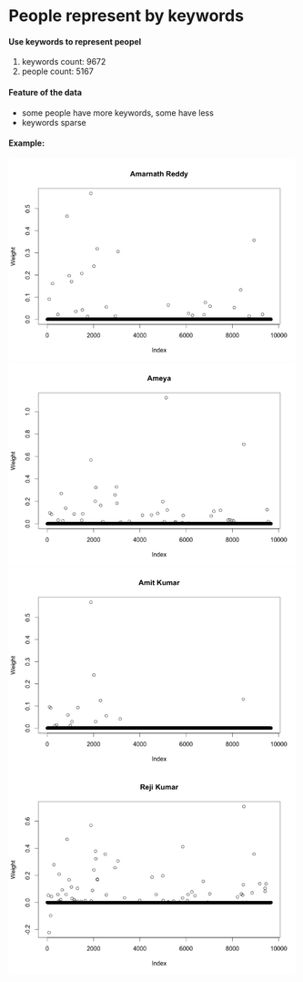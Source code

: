 # People represent by keywords

#### Use keywords to represent peopel

1. keywords count: 9672
2. people count: 5167

#### Feature of the data

- some people have more keywords, some have less
- keywords sparse

#### Example:

<img alt="person-weight-01" src="../img/person-weight-01.png"/>
<img alt="person-weight-02" src="../img/people-weight-02.png"/>
<img alt="person-weight-03" src="../img/people-weight-03.png"/>
<img alt="person-weight-04" src="../img/people-weight-04.png"/>
